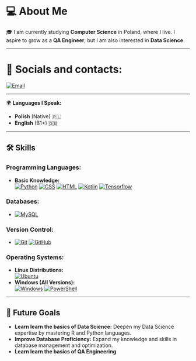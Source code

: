 # 💻 About Me

🎓 I am currently studying **Computer Science** in Poland, where I live. I aspire to grow as a **QA Engineer**, but I am also interested in **Data Science**.

---

# 💬 Socials and contacts:
[![Email](https://img.shields.io/badge/-Email-D14836?style=for-the-badge&logo=gmail&logoColor=white)](mailto:ksliskinet@gmail.com)

---

🌍 **Languages I Speak:**
- **Polish** (Native) 🇵🇱  
- **English** (B1+) 🇬🇧 

---

## 🛠️ Skills

### Programming Languages:

- **Basic Knowledge:**  
  [![Python](https://img.shields.io/badge/-Python-3776AB?style=for-the-badge&logo=python&logoColor=white)](https://www.python.org) 
  [![CSS](https://img.shields.io/badge/-CSS3-1572B6?style=for-the-badge&logo=css3&logoColor=white)](https://developer.mozilla.org/en-US/docs/Web/CSS)
  [![HTML](https://img.shields.io/badge/-HTML5-E34F26?style=for-the-badge&logo=html5&logoColor=white)](https://developer.mozilla.org/en-US/docs/Web/HTML)
  [![Kotlin](https://img.shields.io/badge/-Kotlin-7F52FF?style=for-the-badge&logo=kotlin&logoColor=white)](https://kotlinlang.org)
  [![Tensorflow](https://img.shields.io/badge/-tensorflow-FF6F00?style=for-the-badge&logo=kotlin&logoColor=white)](https://www.tensorflow.org)

### Databases:
- [![MySQL](https://img.shields.io/badge/-MySQL-4479A1?style=for-the-badge&logo=mysql&logoColor=white)](https://www.mysql.com)

### Version Control:
- [![Git](https://img.shields.io/badge/-Git-F05032?style=for-the-badge&logo=git&logoColor=white)](https://git-scm.com) 
  [![GitHub](https://img.shields.io/badge/-GitHub-181717?style=for-the-badge&logo=github&logoColor=white)]([https://github.com](https://github.com/KrystianSliski21))

### Operating Systems:
- **Linux Distributions:**  
  [![Ubuntu](https://img.shields.io/badge/-Ubuntu-E95420?style=for-the-badge&logo=ubuntu&logoColor=white)](https://ubuntu.com)  
- **Windows (All Versions):**  
  [![Windows](https://img.shields.io/badge/-Windows-0078D6?style=for-the-badge&logo=windows&logoColor=white)](https://www.microsoft.com/en-us/windows) [![PowerShell](https://img.shields.io/badge/-PowerShell-5391FE?style=for-the-badge&logo=powershell&logoColor=white)](https://docs.microsoft.com/en-us/powershell/)

---

## 🎯 Future Goals
- **Learn learn the basics of Data Science:** Deepen my Data Science expertise by mastering R and Python languages.   
- **Improve Database Proficiency:** Expand my knowledge and skills in database management and optimization.  
- **Learn learn the basics of QA Engineering**
